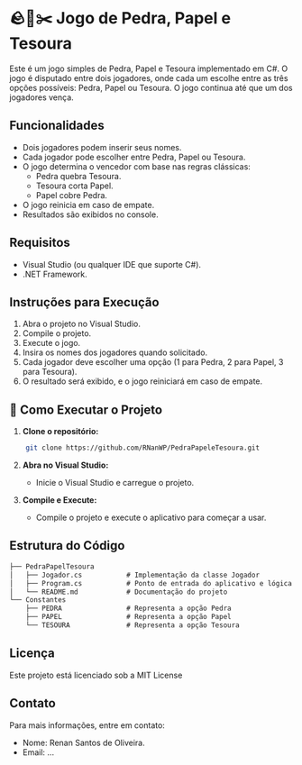 # 🪨📑✂️ Jogo de Pedra, Papel e Tesoura

Este é um jogo simples de Pedra, Papel e Tesoura implementado em C#. O jogo é disputado entre dois jogadores, onde cada um escolhe entre as três opções possíveis: Pedra, Papel ou Tesoura. O jogo continua até que um dos jogadores vença.

## Funcionalidades
- Dois jogadores podem inserir seus nomes.
- Cada jogador pode escolher entre Pedra, Papel ou Tesoura.
- O jogo determina o vencedor com base nas regras clássicas:
    - Pedra quebra Tesoura.
    - Tesoura corta Papel.
    - Papel cobre Pedra.
- O jogo reinicia em caso de empate.
- Resultados são exibidos no console.

## Requisitos

- Visual Studio (ou qualquer IDE que suporte C#).
- .NET Framework.

## Instruções para Execução

1. Abra o projeto no Visual Studio.
2. Compile o projeto.
3. Execute o jogo.
4. Insira os nomes dos jogadores quando solicitado.
5. Cada jogador deve escolher uma opção (1 para Pedra, 2 para Papel, 3 para Tesoura).
6. O resultado será exibido, e o jogo reiniciará em caso de empate.

## 🚀 Como Executar o Projeto

1. **Clone o repositório:**

```bash
    git clone https://github.com/RNanWP/PedraPapeleTesoura.git
```

2. **Abra no Visual Studio:**
    - Inicie o Visual Studio e carregue o projeto.

3. **Compile e Execute:**
    - Compile o projeto e execute o aplicativo para começar a usar.

## Estrutura do Código

```markdown
├── PedraPapelTesoura
│   ├── Jogador.cs           # Implementação da classe Jogador
│   ├── Program.cs           # Ponto de entrada do aplicativo e lógica do jogo
│   └── README.md            # Documentação do projeto
└── Constantes
    ├── PEDRA                # Representa a opção Pedra
    ├── PAPEL                # Representa a opção Papel
    └── TESOURA              # Representa a opção Tesoura
```

## Licença

Este projeto está licenciado sob a MIT License

## Contato

Para mais informações, entre em contato:

- Nome: Renan Santos de Oliveira.
- Email: ...